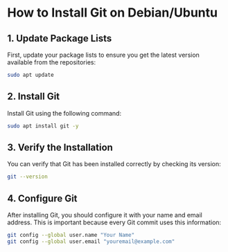 # How to Install Git on Debian/Ubuntu

## 1. Update Package Lists

First, update your package lists to ensure you get the latest version available from the repositories:

```bash
sudo apt update
```

## 2. Install Git

Install Git using the following command:

```bash
sudo apt install git -y
```

## 3. Verify the Installation

You can verify that Git has been installed correctly by checking its version:

```bash
git --version
```

## 4. Configure Git

After installing Git, you should configure it with your name and email address. This is important because every Git commit uses this information:

```bash
git config --global user.name "Your Name"
git config --global user.email "youremail@example.com"
```

